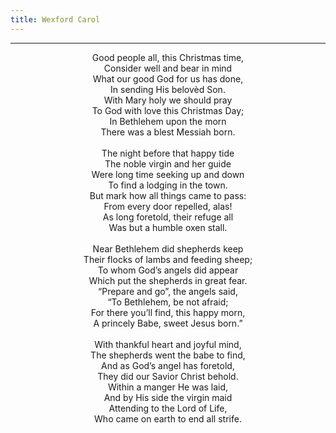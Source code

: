 ```yaml
---
title: Wexford Carol
---
```


---
<center>
Good people all, this Christmas time,<br/>
Consider well and bear in mind<br/>
What our good God for us has done,<br/>
In sending His belovèd Son.<br/>
With Mary holy we should pray<br/>
To God with love this Christmas Day;<br/>
In Bethlehem upon the morn<br/>
There was a blest Messiah born.<br/>
<br/>
The night before that happy tide<br/>
The noble virgin and her guide<br/>
Were long time seeking up and down<br/>
To find a lodging in the town.<br/>
But mark how all things came to pass:<br/>
From every door repelled, alas!<br/>
As long foretold, their refuge all<br/>
Was but a humble oxen stall.<br/>
<br/>
Near Bethlehem did shepherds keep<br/>
Their flocks of lambs and feeding sheep;<br/>
To whom God’s angels did appear<br/>
Which put the shepherds in great fear.<br/>
“Prepare and go”, the angels said,<br/>
“To Bethlehem, be not afraid;<br/>
For there you’ll find, this happy morn,<br/>
A princely Babe, sweet Jesus born.”<br/>
<br/>
With thankful heart and joyful mind,<br/>
The shepherds went the babe to find,<br/>
And as God’s angel has foretold,<br/>
They did our Savior Christ behold.<br/>
Within a manger He was laid,<br/>
And by His side the virgin maid<br/>
Attending to the Lord of Life,<br/>
Who came on earth to end all strife.
</center>